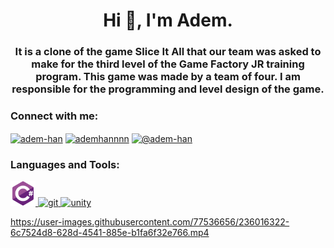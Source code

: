 <h1 align="center">Hi 👋, I'm Adem.</h1>
<h3 align="center">It is a clone of the game Slice It All that our team was asked to make for the third level of the Game Factory JR training program. This game was made by a team of four. I am responsible for the programming and level design of the game.</h3>

<h3 align="left">Connect with me:</h3>
<p align="left">
<a href="https://linkedin.com/in/adem-han" target="blank"><img align="center" src="https://raw.githubusercontent.com/rahuldkjain/github-profile-readme-generator/master/src/images/icons/Social/linked-in-alt.svg" alt="adem-han" height="30" width="40" /></a>
<a href="https://instagram.com/ademhannnn" target="blank"><img align="center" src="https://raw.githubusercontent.com/rahuldkjain/github-profile-readme-generator/master/src/images/icons/Social/instagram.svg" alt="ademhannnn" height="30" width="40" /></a>
<a href="https://medium.com/@adem-han" target="blank"><img align="center" src="https://raw.githubusercontent.com/rahuldkjain/github-profile-readme-generator/master/src/images/icons/Social/medium.svg" alt="@adem-han" height="30" width="40" /></a>
</p>

<h3 align="left">Languages and Tools:</h3>
<p align="left"> <a href="https://www.w3schools.com/cs/" target="_blank" rel="noreferrer"> <img src="https://raw.githubusercontent.com/devicons/devicon/master/icons/csharp/csharp-original.svg" alt="csharp" width="40" height="40"/> </a> <a href="https://git-scm.com/" target="_blank" rel="noreferrer"> <img src="https://www.vectorlogo.zone/logos/git-scm/git-scm-icon.svg" alt="git" width="40" height="40"/> </a> <a href="https://unity.com/" target="_blank" rel="noreferrer"> <img src="https://www.vectorlogo.zone/logos/unity3d/unity3d-icon.svg" alt="unity" width="40" height="40"/> </a> </p>






https://user-images.githubusercontent.com/77536656/236016322-6c7524d8-628d-4541-885e-b1fa6f32e766.mp4

